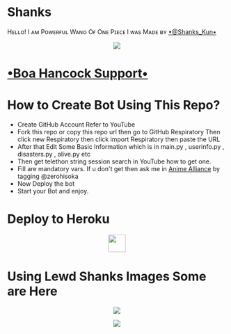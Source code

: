 # Shanks
Hᴇʟʟᴏ! I ᴀᴍ Pᴏᴡᴇʀғᴜʟ Wᴀɴᴏ Oғ Oɴᴇ Pɪᴇᴄᴇ
I ᴡᴀs Mᴀᴅᴇ ʙʏ [•@Shanks_Kun•](https://t.me/Shanks_Kun)
<p align="center">
  <img src="https://te.legra.ph/file/64104b32c98a8a050633b.jpg">
</p>

# [•Boa Hancock Support•](https://t.me/TeamWizardz)
# How to Create Bot Using This Repo?
* Create GitHub Account Refer to YouTube
* Fork this repo or copy this repo url then go to GitHub Respiratory Then click new Respiratory then click import Respiratory then paste the URL
* After that Edit Some Basic Information which is in main.py , userinfo.py , disasters.py , alive.py etc 
* Then get telethon string session search in YouTube how to get one.
* Fill are mandatory vars. If u don't get then ask me in [Anime Alliance](https://t.me/straydogs) by tagging @zerohisoka
* Now  Deploy the bot 
* Start your Bot and enjoy.
# Deploy to Heroku
<p align="center"><a href="https://heroku.com/deploy?template=https://github.com/FreakMask/Shanks"> <img src="https://img.shields.io/badge/Deploy%20To%20Heroku-black?style=for-the-badge&logo=heroku width= "220" Height= "40"/></a></p>


# Using Lewd Shanks Images Some are Here


<p align="center">
  <img src="https://te.legra.ph/file/66a7c070e895d38486068.jpg">
</p>





<p align="center">
  <img src="https://te.legra.ph/file/5fc5bb8969d2327efa381.mp4">
</p>
 



